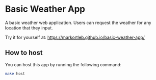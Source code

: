 # Basic Weather App

A basic weather web application. Users can request the weather for any location that they input.

Try it for yourself at: https://markortleb.github.io/basic-weather-app/

## How to host
You can host this app by running the following command:
```bash
make host
```
